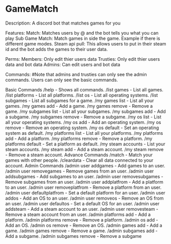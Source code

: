 # GameMatch
Description:
A discord bot that matches games for you 

Features:
Match: Matches users by @ and the bot tells you what you can play
Sub Game Match: Match games in side the game. Example if there is different game modes.
Steam api pull: This allows users to put in their steam id and the bot adds the games to their user data.

Perms:
Members: Only edit thier users data
Trusties: Only edit thier users data and bot data
Admins: Can edit users and bot data


Commands:
#Note that admins and trusties can only see the admin commands. Users can only see the basic commands.


Basic Commands
/help - Shows all commands.
/list games - List all games.
/list platforms - List all platforms.
/list os - List all operating systems.
/list subgames - List all subgames for a game.
/my games list - List all your games.
/my games add - Add a game.
/my games remove - Remove a game.
/my subgames list - List all your subgames.
/my subgames add - Add a subgame.
/my subgames remove - Remove a subgame.
/my os list - List all your operating systems.
/my os add - Add an operating system.
/my os remove - Remove an operating system.
/my os default - Set an operating system as default.
/my platforms list - List all your platforms.
/my platforms add - Add a platform.
/my platforms remove - Remove a platform.
/my platforms default - Set a platform as default.
/my steam accounts - List your steam accounts.
/my steam add - Add a steam account.
/my steam remove - Remove a steam account.
Advance Commands
/match - Match your games with other people.
/cleardata - Clear all data connected to your account.
Admin Commands
/admin user addgames - Add games to an user.
/admin user removegames - Remove games from an user.
/admin user addsubgames - Add subgames to an user.
/admin user removesubgames - Remove subgames from an user.
/admin user addplatfrom - Add a platform to an user.
/admin user removeplatfrom - Remove a platform from an user.
/admin user defaultplatfrom - Set a default platform for an user.
/admin user addos - Add an OS to an user.
/admin user removeos - Remove an OS from an user.
/admin user defaultos - Set a default OS for an user.
/admin user addsteam - Add a steam account to an user.
/admin user removesteam - Remove a steam account from an user.
/admin platforms add - Add a platform.
/admin platforms remove - Remove a platform.
/admin os add - Add an OS.
/admin os remove - Remove an OS.
/admin games add - Add a game.
/admin games remove - Remove a game.
/admin subgames add - Add a subgame.
/admin subgames remove - Remove a subgame
